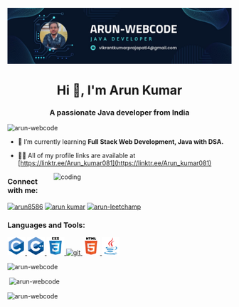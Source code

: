 ![logo](https://github.com/Arun-webcode/Arun-webcode/blob/main/WhatsApp%20Image%202023-03-27%20at%206.53.36%20AM.jpeg)
<h1 align="center">Hi 👋, I'm Arun Kumar</h1>
<h3 align="center">A passionate Java developer from India</h3>



<p align="left"> <img src="https://komarev.com/ghpvc/?username=arun-webcode&label=Profile%20views&color=0e75b6&style=flat" alt="arun-webcode" /> </p>

- 🌱 I’m currently learning **Full Stack Web Development, Java with DSA.**

- 👨‍💻 All of my profile links are available at [https://linktr.ee/Arun_kumar081](https://linktr.ee/Arun_kumar081)
<img align="right" alt="coding" width="400" src="https://thumbs.gfycat.com/AngelicConcreteHypsilophodon-size_restricted.gif">

<h3 align="left">Connect with me:</h3>
<p align="left">
<a href="https://twitter.com/arun8586" target="blank"><img align="center" src="https://raw.githubusercontent.com/rahuldkjain/github-profile-readme-generator/master/src/images/icons/Social/twitter.svg" alt="arun8586" height="30" width="40" /></a>
<a href="https://linkedin.com/in/arun kumar" target="blank"><img align="center" src="https://raw.githubusercontent.com/rahuldkjain/github-profile-readme-generator/master/src/images/icons/Social/linked-in-alt.svg" alt="arun kumar" height="30" width="40" /></a>
<a href="https://www.leetcode.com/arun-leetchamp" target="blank"><img align="center" src="https://raw.githubusercontent.com/rahuldkjain/github-profile-readme-generator/master/src/images/icons/Social/leet-code.svg" alt="arun-leetchamp" height="30" width="40" /></a>
</p>

<h3 align="left">Languages and Tools:</h3>
<p align="left"> <a href="https://www.cprogramming.com/" target="_blank" rel="noreferrer"> <img src="https://raw.githubusercontent.com/devicons/devicon/master/icons/c/c-original.svg" alt="c" width="40" height="40"/> </a> <a href="https://www.w3schools.com/cpp/" target="_blank" rel="noreferrer"> <img src="https://raw.githubusercontent.com/devicons/devicon/master/icons/cplusplus/cplusplus-original.svg" alt="cplusplus" width="40" height="40"/> </a> <a href="https://www.w3schools.com/css/" target="_blank" rel="noreferrer"> <img src="https://raw.githubusercontent.com/devicons/devicon/master/icons/css3/css3-original-wordmark.svg" alt="css3" width="40" height="40"/> </a> <a href="https://git-scm.com/" target="_blank" rel="noreferrer"> <img src="https://www.vectorlogo.zone/logos/git-scm/git-scm-icon.svg" alt="git" width="40" height="40"/> </a> <a href="https://www.w3.org/html/" target="_blank" rel="noreferrer"> <img src="https://raw.githubusercontent.com/devicons/devicon/master/icons/html5/html5-original-wordmark.svg" alt="html5" width="40" height="40"/> </a> <a href="https://www.java.com" target="_blank" rel="noreferrer"> <img src="https://raw.githubusercontent.com/devicons/devicon/master/icons/java/java-original.svg" alt="java" width="40" height="40"/> </a> </p>

<p><img align="center" src="https://github-readme-stats.vercel.app/api/top-langs?username=arun-webcode&show_icons=true&locale=en&layout=compact" alt="arun-webcode" /></p>

<p>&nbsp;<img align="center" src="https://github-readme-stats.vercel.app/api?username=arun-webcode&show_icons=true&locale=en" alt="arun-webcode" /></p>

<p><img align="center" src="https://github-readme-streak-stats.herokuapp.com/?user=arun-webcode&" alt="arun-webcode" /></p>
